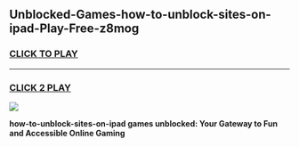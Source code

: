 
## Unblocked-Games-how-to-unblock-sites-on-ipad-Play-Free-z8mog
<h3>
<a href="https://premium76.site?title=how-to-unblock-sites-on-ipad&ref=18A1">CLICK TO PLAY</a></h3>
<hr>

<h3>
<a href="https://premium76.site?title=how-to-unblock-sites-on-ipad&ref=18A1">CLICK 2 PLAY</a>
  
</h3>

<a href="https://premium76.site?title=how-to-unblock-sites-on-ipad&ref=18A1"><img src="https://clearcache.store/games.png"></a>


**how-to-unblock-sites-on-ipad games unblocked: Your Gateway to Fun and Accessible Online Gaming**
